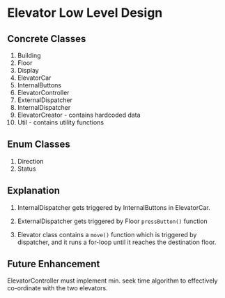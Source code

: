# Elevator Low Level Design

## Concrete Classes

1. Building
2. Floor
3. Display
4. ElevatorCar
5. InternalButtons
6. ElevatorController
7. ExternalDispatcher
8. InternalDispatcher
9. ElevatorCreator - contains hardcoded data
10. Util - contains utility functions

## Enum Classes

1. Direction
2. Status

## Explanation

1. InternalDispatcher gets triggered by InternalButtons in ElevatorCar. 

2. ExternalDispatcher gets triggered by Floor `pressButton()` function

3. Elevator class contains a `move()` function which is triggered by dispatcher, and it runs a for-loop until it reaches the destination floor.



## Future Enhancement

ElevatorController must implement min. seek time algorithm to effectively co-ordinate with the two elevators.